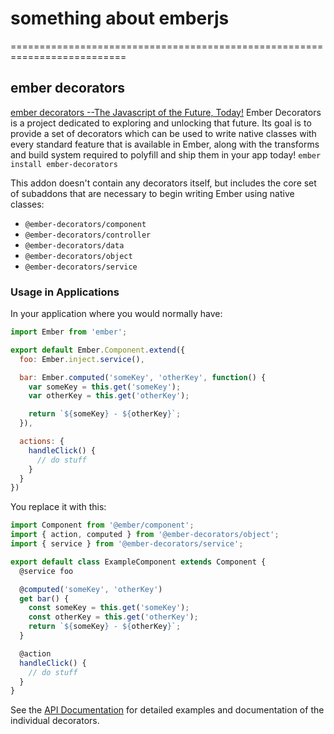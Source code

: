 # something about emberjs

==========================================================================

## ember decorators
[ember decorators --The Javascript of the Future, Today!](http://ember-decorators.github.io/ember-decorators/latest/)
Ember Decorators is a project dedicated to exploring and unlocking that future. Its goal is to provide a set of decorators which can be used to write native classes with every standard feature that is available in Ember, along with the transforms and build system required to polyfill and ship them in your app today!
`ember install ember-decorators`

This addon doesn't contain any decorators itself, but includes the core set of
subaddons that are necessary to begin writing Ember using native classes:

* `@ember-decorators/component`
* `@ember-decorators/controller`
* `@ember-decorators/data`
* `@ember-decorators/object`
* `@ember-decorators/service`

### Usage in Applications

In your application where you would normally have:

```js
import Ember from 'ember';

export default Ember.Component.extend({
  foo: Ember.inject.service(),

  bar: Ember.computed('someKey', 'otherKey', function() {
    var someKey = this.get('someKey');
    var otherKey = this.get('otherKey');

    return `${someKey} - ${otherKey}`;
  }),

  actions: {
    handleClick() {
      // do stuff
    }
  }
})

```

You replace it with this:

```js
import Component from '@ember/component';
import { action, computed } from '@ember-decorators/object';
import { service } from '@ember-decorators/service';

export default class ExampleComponent extends Component {
  @service foo

  @computed('someKey', 'otherKey')
  get bar() {
    const someKey = this.get('someKey');
    const otherKey = this.get('otherKey');
    return `${someKey} - ${otherKey}`;
  }

  @action
  handleClick() {
    // do stuff
  }
}
```

See the [API Documentation](https://ember-decorators.github.io/ember-decorators)
for detailed examples and documentation of the individual decorators.

